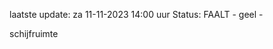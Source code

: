 laatste update: 
za 11-11-2023 14:00   uur 
Status: FAALT - geel - 
<div class="service Y">schijfruimte</div>